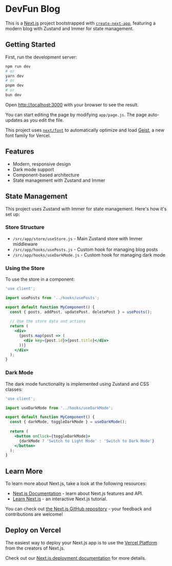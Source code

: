 # DevFun Blog

This is a [Next.js](https://nextjs.org) project bootstrapped with [`create-next-app`](https://github.com/vercel/next.js/tree/canary/packages/create-next-app), featuring a modern blog with Zustand and Immer for state management.

## Getting Started

First, run the development server:

```bash
npm run dev
# or
yarn dev
# or
pnpm dev
# or
bun dev
```

Open [http://localhost:3000](http://localhost:3000) with your browser to see the result.

You can start editing the page by modifying `app/page.js`. The page auto-updates as you edit the file.

This project uses [`next/font`](https://nextjs.org/docs/app/building-your-application/optimizing/fonts) to automatically optimize and load [Geist](https://vercel.com/font), a new font family for Vercel.

## Features

- Modern, responsive design
- Dark mode support
- Component-based architecture
- State management with Zustand and Immer

## State Management

This project uses Zustand with Immer for state management. Here's how it's set up:

### Store Structure

- `/src/app/store/useStore.js` - Main Zustand store with Immer middleware
- `/src/app/hooks/usePosts.js` - Custom hook for managing blog posts
- `/src/app/hooks/useDarkMode.js` - Custom hook for managing dark mode

### Using the Store

To use the store in a component:

```jsx
'use client';

import usePosts from '../hooks/usePosts';

export default function MyComponent() {
  const { posts, addPost, updatePost, deletePost } = usePosts();
  
  // Use the store data and actions
  return (
    <div>
      {posts.map(post => (
        <div key={post.id}>{post.title}</div>
      ))}
    </div>
  );
}
```

### Dark Mode

The dark mode functionality is implemented using Zustand and CSS classes:

```jsx
'use client';

import useDarkMode from '../hooks/useDarkMode';

export default function MyComponent() {
  const { darkMode, toggleDarkMode } = useDarkMode();
  
  return (
    <button onClick={toggleDarkMode}>
      {darkMode ? 'Switch to Light Mode' : 'Switch to Dark Mode'}
    </button>
  );
}
```

## Learn More

To learn more about Next.js, take a look at the following resources:

- [Next.js Documentation](https://nextjs.org/docs) - learn about Next.js features and API.
- [Learn Next.js](https://nextjs.org/learn) - an interactive Next.js tutorial.

You can check out [the Next.js GitHub repository](https://github.com/vercel/next.js) - your feedback and contributions are welcome!

## Deploy on Vercel

The easiest way to deploy your Next.js app is to use the [Vercel Platform](https://vercel.com/new?utm_medium=default-template&filter=next.js&utm_source=create-next-app&utm_campaign=create-next-app-readme) from the creators of Next.js.

Check out our [Next.js deployment documentation](https://nextjs.org/docs/app/building-your-application/deploying) for more details.
